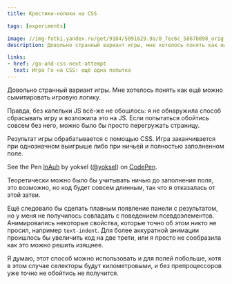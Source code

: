 ```yaml
---
title: Крестики-нолики на CSS

tags: [experiments]

image: //img-fotki.yandex.ru/get/9104/5091629.9a/0_7ec6c_5867b098_orig
description: Довольно странный вариант игры, мне хотелось понять как ещё можно сымитировать игровую логику.

links:
- href: /go-and-css-next-attempt
  text: Игра Го на CSS∶ ещё одна попытка
---
```


Довольно странный вариант игры. <!--more-->
Мне хотелось понять как ещё можно сымитировать игровую логику.

Правда, без капельки JS всё-же не обошлось: я не обнаружила способ сбрасывать игру и возложила это на JS. Если попытаться обойтись совсем без него, можно было бы просто перегружать страницу.

Результат игры обрабатывается с помощью CSS.
Игра заканчивается при однозначном выигрыше либо при ничьей и полностью заполненном поле.

<p data-height="450" data-theme-id="0" data-slug-hash="lnAuh" data-default-tab="result" class='codepen'>See the Pen <a href='https://codepen.io/yoksel/pen/lnAuh'>lnAuh</a> by yoksel (<a href='https://codepen.io/yoksel'>@yoksel</a>) on <a href='https://codepen.io'>CodePen</a>.</p>
<script async src="//codepen.io/assets/embed/ei.js"></script>

Теоретически можно было бы учитывать ничью до заполнения поля, это возможно, но код будет совсем длинным, так что я отказалась от этой затеи.

Ещё следовало бы сделать плавным появление панели с результатом, но у меня не получилось совладать с поведением псевдоэлементов. Анимировались некоторые свойства, которые точно об этом никто не просил, например <code>text-indent</code>. Для более аккуратной анимации проишлось бы увеличить код на две трети, или я просто не сообразила как это можно решить изящнее.

Я думаю, этот способ можно использовать и для полей побольше, хотя в этом случае селекторы будут километровыми, и без препроцессоров уже точно не обойтись не получится.
